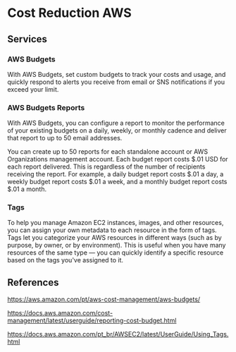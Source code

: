 # Cost Reduction AWS

## Services

### AWS Budgets
With AWS Budgets, set custom budgets to track your costs and usage, and quickly respond to alerts you receive from email or SNS notifications if you exceed your limit.

### AWS Budgets Reports
With AWS Budgets, you can configure a report to monitor the performance of your existing budgets on a daily, weekly, or monthly cadence and deliver that report to up to 50 email addresses.

You can create up to 50 reports for each standalone account or AWS Organizations management account. Each budget report costs $.01 USD for each report delivered. This is regardless of the number of recipients receiving the report. For example, a daily budget report costs $.01 a day, a weekly budget report costs $.01 a week, and a monthly budget report costs $.01 a month.

### Tags
To help you manage Amazon EC2 instances, images, and other resources, you can assign your own metadata to each resource in the form of tags. Tags let you categorize your AWS resources in different ways (such as by purpose, by owner, or by environment). This is useful when you have many resources of the same type — you can quickly identify a specific resource based on the tags you've assigned to it.

## References

https://aws.amazon.com/pt/aws-cost-management/aws-budgets/

https://docs.aws.amazon.com/cost-management/latest/userguide/reporting-cost-budget.html

https://docs.aws.amazon.com/pt_br/AWSEC2/latest/UserGuide/Using_Tags.html
